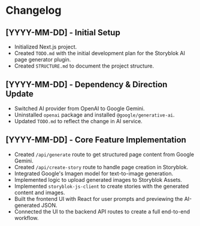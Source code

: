 # Changelog

## [YYYY-MM-DD] - Initial Setup

- Initialized Next.js project.
- Created `TODO.md` with the initial development plan for the Storyblok AI page generator plugin.
- Created `STRUCTURE.md` to document the project structure.

## [YYYY-MM-DD] - Dependency & Direction Update

- Switched AI provider from OpenAI to Google Gemini.
- Uninstalled `openai` package and installed `@google/generative-ai`.
- Updated `TODO.md` to reflect the change in AI service.

## [YYYY-MM-DD] - Core Feature Implementation

- Created `/api/generate` route to get structured page content from Google Gemini.
- Created `/api/create-story` route to handle page creation in Storyblok.
- Integrated Google's Imagen model for text-to-image generation.
- Implemented logic to upload generated images to Storyblok Assets.
- Implemented `storyblok-js-client` to create stories with the generated content and images.
- Built the frontend UI with React for user prompts and previewing the AI-generated JSON.
- Connected the UI to the backend API routes to create a full end-to-end workflow.

